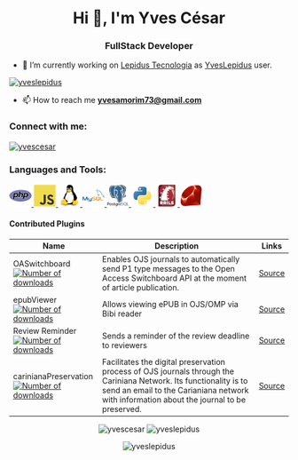 <h1 align="center">Hi 👋, I'm Yves César</h1>
<h3 align="center">FullStack Developer</h3>

- 🔭 I’m currently working on [Lepidus Tecnologia](https://github.com/lepidus) as [YvesLepidus](https://github.com/YvesLepidus) user.

<p align="left"> <a href="https://github.com/ryo-ma/github-profile-trophy"><img src="https://github-profile-trophy.vercel.app/?username=yveslepidus" alt="yveslepidus" /></a> </p>

- 📫 How to reach me **yvesamorim73@gmail.com**

<h3 align="left">Connect with me:</h3>
<p align="left">
<a href="https://linkedin.com/in/yvescesar" target="blank"><img align="center" src="https://raw.githubusercontent.com/rahuldkjain/github-profile-readme-generator/master/src/images/icons/Social/linked-in-alt.svg" alt="yvescesar" height="30" width="40" /></a>
</p>

<h3 align="left">Languages and Tools:</h3>
<p align="left"> <a href="https://www.php.net" target="_blank" rel="noreferrer"> <img src="https://raw.githubusercontent.com/devicons/devicon/master/icons/php/php-original.svg" alt="php" width="40" height="40"/> </a> <a href="https://developer.mozilla.org/en-US/docs/Web/JavaScript" target="_blank" rel="noreferrer"> <img src="https://raw.githubusercontent.com/devicons/devicon/master/icons/javascript/javascript-original.svg" alt="javascript" width="40" height="40"/> </a> <a href="https://www.linux.org/" target="_blank" rel="noreferrer"> <img src="https://raw.githubusercontent.com/devicons/devicon/master/icons/linux/linux-original.svg" alt="linux" width="40" height="40"/> </a> <a href="https://www.mysql.com/" target="_blank" rel="noreferrer"> <img src="https://raw.githubusercontent.com/devicons/devicon/master/icons/mysql/mysql-original-wordmark.svg" alt="mysql" width="40" height="40"/> </a> <a href="https://www.postgresql.org" target="_blank" rel="noreferrer"> <img src="https://raw.githubusercontent.com/devicons/devicon/master/icons/postgresql/postgresql-original-wordmark.svg" alt="postgresql" width="40" height="40"/> </a> <a href="https://www.python.org" target="_blank" rel="noreferrer"> <img src="https://raw.githubusercontent.com/devicons/devicon/master/icons/python/python-original.svg" alt="python" width="40" height="40"/> </a> <a href="https://rubyonrails.org" target="_blank" rel="noreferrer"> <img src="https://raw.githubusercontent.com/devicons/devicon/master/icons/rails/rails-original-wordmark.svg" alt="rails" width="40" height="40"/> </a> <a href="https://www.ruby-lang.org/en/" target="_blank" rel="noreferrer"> <img src="https://raw.githubusercontent.com/devicons/devicon/master/icons/ruby/ruby-original.svg" alt="ruby" width="40" height="40"/> </a> </p>



#### Contributed Plugins

| Name                                                                                                                                                                                                                                       | Description                                                       | Links                                                                                                                                              |
|--------------------------------------------------------------------------------------------------------------------------------------------------------------------------------------------------------------------------------------------|-------------------------------------------------------------------|----------------------------------------------------------------------------------------------------------------------------------------------------|
| OASwitchboard <br/> [![Number of downloads](https://img.shields.io/github/downloads/lepidus/OASwitchboard/total)](https://github.com/lepidus/OASwitchboard/releases)                                                                      | Enables OJS journals to automatically send P1 type messages to the Open Access Switchboard API at the moment of article publication.   | [Source](https://github.com/lepidus/OASwitchboard)             |
| epubViewer<br/> [![Number of downloads](https://img.shields.io/github/downloads/lepidus/epubViewer/total)](https://github.com/lepidus/epubViewer/releases)                                         | Allows viewing ePUB in OJS/OMP via Bibi reader | [Source](https://github.com/lepidus/epubViewer) |
| Review Reminder<br/> [![Number of downloads](https://img.shields.io/github/downloads/lepidus/reviewReminder/total)](https://github.com/lepidus/reviewReminder/releases)                                                                        | Sends a reminder of the review deadline to reviewers                                   | [Source](https://github.com/lepidus/reviewReminder)                                                                            |                                                   |
| carinianaPreservation<br/> [![Number of downloads](https://img.shields.io/github/downloads/lepidus/carinianaPreservation/total)](https://github.com/lepidus/carinianaPreservation/releases)                                         | Facilitates the digital preservation process of OJS journals through the Cariniana Network. Its functionality is to send an email to the Carianiana network with information about the journal to be preserved. | [Source](https://github.com/lepidus/carinianaPreservation) |
<p align="center">
  <img src="https://github-readme-stats.vercel.app/api/top-langs?username=yvescesar&show_icons=true&locale=en&layout=compact" alt="yvescesar" />
  <img src="https://github-readme-stats.vercel.app/api?username=yveslepidus&show_icons=true&locale=en" alt="yveslepidus" />
</p>

<p align="center">
  <img src="https://github-readme-streak-stats.herokuapp.com/?user=yveslepidus" alt="yveslepidus" />
</p>


